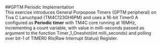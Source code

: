 ##GPTM Periodic Implementation</br>
This exercise introduces General Purpopose Timers (GPTM peripheral) on Tiva C Lanuchpad (TM4C123GH6PM) and uses a 16-bit Timer0 A configured as **Periodic timer** with TM4C core running at 16MHz, incrementing a count variable, with value in milli-seconds passed as argument to the function Timer_1_Oneshot(int milli_seconds) and polling over bit-1 of TIMER0 RIs(Raw Interrupt Status) Register.
